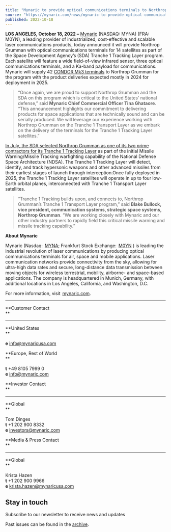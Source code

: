```yaml
---
title: "Mynaric to provide optical communications terminals to Northrop Grumman as part of the Space Development Agency’s Tranche 1 Tracking Layer program"
source: "https://mynaric.com/news/mynaric-to-provide-optical-communications-terminals-to-northrop-grumman-as-part-of-the-space-development-agencys-tranche-1-tracking-layer-program/"
published: 2022-10-18
---
```

**LOS ANGELES, October 18, 2022 –** [Mynaric](https://mynaric.com/) (NASDAQ: MYNA) (FRA: M0YN), a leading provider of industrialized, cost-effective and scalable laser communications products, today announced it will provide Northrop Grumman with optical communications terminals for 14 satellites as part of the Space Development Agency’s (SDA) Tranche 1 Tracking Layer program. Each satellite will feature a wide field-of-view infrared sensor, three optical communications terminals, and a Ka-band payload for communications. Mynaric will supply 42 [CONDOR Mk3 terminals](https://mynaric.com/products/space/condor-mk3/) to Northrop Grumman for the program with the product deliveries expected mostly in 2024 for deployment in 2025.

> “Once again, we are proud to support Northrop Grumman and the SDA on this program which is critical to the United States’ national defense,” said **Mynaric Chief Commercial Officer Tina Ghataore**. “This announcement highlights our commitment to delivering products for space applications that are technically sound and can be serially produced. We will leverage our experience working with Northrop Grumman on the Tranche 1 Transport Layer as we embark on the delivery of the terminals for the Tranche 1 Tracking Layer satellites.”

[In July, the SDA selected Northrop Grumman as one of its two prime contractors for its Tranche 1 Tracking Layer](https://www.sda.mil/space-development-agency-makes-awards-for-28-satellites-to-build-tranche-1-tracking-layer/) as part of the initial Missile Warning/Missile Tracking warfighting capability of the National Defense Space Architecture (NDSA). The Tranche 1 Tracking Layer will detect, identify, and track hypersonic weapons and other advanced missiles from their earliest stages of launch through interception.Once fully deployed in 2025, the Tranche 1 Tracking Layer satellites will operate in up to four low-Earth orbital planes, interconnected with Tranche 1 Transport Layer satellites.

> “Tranche 1 Tracking builds upon, and connects to, Northrop Grumman’s Tranche 1 Transport Layer program,” said **Blake Bullock, vice president, communication systems, strategic space systems, Northrop Grumman**. “We are working closely with Mynaric and our other industry partners to rapidly field this critical missile warning and missile tracking capability.”

**About Mynaric**

Mynaric (Nasdaq:  [MYNA](https://www.nasdaq.com/market-activity/stocks/myna); Frankfurt Stock Exchange:  [M0YN](https://www.boerse-frankfurt.de/equity/mynaric-ag) ) is leading the industrial revolution of laser communications by producing optical communications terminals for air, space and mobile applications. Laser communication networks provide connectivity from the sky, allowing for ultra-high data rates and secure, long-distance data transmission between moving objects for wireless terrestrial, mobility, airborne- and space-based applications. The company is headquartered in Munich, Germany, with additional locations in Los Angeles, California, and Washington, D.C.

For more information, visit  [mynaric.com](https://mynaric.com/).  

---

**Customer Contact  
**

---

**United States  
**

**e** [info@mynaricusa.com](https://mynaric.com/news/mynaric-to-provide-optical-communications-terminals-to-northrop-grumman-as-part-of-the-space-development-agencys-tranche-1-tracking-layer-program/)

**Europe, Rest of World  
**

**t** +49 8105 7999 0  
**e** [info@mynaric.com](https://mynaric.com/news/mynaric-to-provide-optical-communications-terminals-to-northrop-grumman-as-part-of-the-space-development-agencys-tranche-1-tracking-layer-program/)

**Investor Contact  
**

---

**Global  
**

Tom Dinges  
**t** +1 202 900 8332  
**e** [investors@mynaric.com](https://mynaric.com/news/mynaric-to-provide-optical-communications-terminals-to-northrop-grumman-as-part-of-the-space-development-agencys-tranche-1-tracking-layer-program/)

**Media & Press Contact  
**

---

**Global  
**

Krista Hazen  
**t** +1 202 900 9966  
**e** [krista.hazen@mynaricusa.com](https://mynaric.com/news/mynaric-to-provide-optical-communications-terminals-to-northrop-grumman-as-part-of-the-space-development-agencys-tranche-1-tracking-layer-program/)

## Stay in touch

Subscribe to our newsletter to receive news and updates

Past issues can be found in the [archive](https://us17.campaign-archive.com/home/?u=7b919ac48d490499a79acff9f&id=aaebe0d6df).